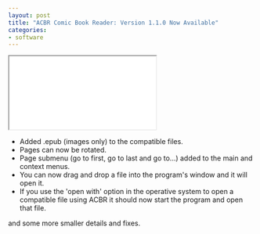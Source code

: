 ```yaml
---
layout: post
title: "ACBR Comic Book Reader: Version 1.1.0 Now Available"
categories:
- software
---
```


<div class="iframe-container">
<iframe allowfullscreen src="//www.youtube.com/embed/zKhEkRhhnO0"></iframe>
</div>
<ul><li>Added .epub (images only) to the compatible files.</li><li>Pages can now be rotated.</li><li>Page submenu (go to first, go to last and go to...) added to the main and context menus.</li><li>You can now drag and drop a file into the program's window and it will open it.</li><li>If you use the 'open with' option in the operative system to open a compatible file using ACBR it should now start the program and open that file.</li></ul>
<p>and some more smaller details and fixes.</p>


